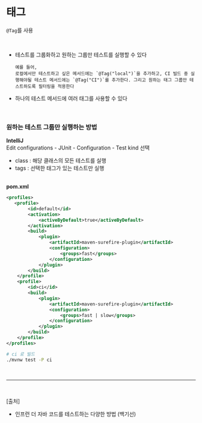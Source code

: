 # 태그

`@Tag`를 사용

<br/>

- 테스트를 그룹화하고 원하는 그룹만 테스트를 실행할 수 있다
  ```
  예를 들어,
  로컬에서만 테스트하고 싶은 메서드에는 `@Tag("local")`을 추가하고, CI 빌드 중 실행해야될 테스트 메서드에는 `@Tag("CI")`를 추가한다. 그리고 원하는 태그 그룹만 테스트하도록 필터링을 적용한다
  ```
- 하나의 테스트 메서드에 여러 태그를 사용할 수 있다

<br/>

### 원하는 테스트 그룹만 실행하는 방법

<b>IntelliJ</b><br/>
Edit configurations - JUnit - Configuration - Test kind 선택

- class : 해당 클래스의 모든 테스트를 실행
- tags : 선택한 태그가 있는 테스트만 실행

<br/>
<b>pom.xml</b><br/>

```xml
<profiles>
   <profile>
        <id>default</id>
        <activation>
            <activeByDefault>true</activeByDefault>
        </activation>
        <build>
            <plugin>
                <artifactId>maven-surefire-plugin</artifactId>
                <configuration>
                    <groups>fast</groups>
                </configuration>
            </plugin>
        </build>
    </profile>
    <profile>
        <id>ci</id>
        <build>
            <plugin>
                <artifactId>maven-surefire-plugin</artifactId>
                <configuration>
                    <groups>fast | slow</groups>
                </configuration>
            </plugin>
        </build>
    </profile>
</profiles>
```

```bash
# ci 로 빌드
./mvnw test -P ci
```

<br/>

---

<br/>

[출처]

- 인프런 더 자바 코드를 테스트하는 다양한 방법 (백기선)

